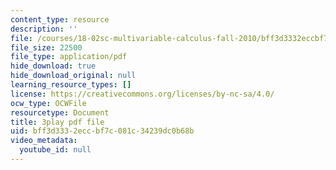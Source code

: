 ```yaml
---
content_type: resource
description: ''
file: /courses/18-02sc-multivariable-calculus-fall-2010/bff3d3332eccbf7c081c34239dc0b68b_n9gSOBwauRw.pdf
file_size: 22500
file_type: application/pdf
hide_download: true
hide_download_original: null
learning_resource_types: []
license: https://creativecommons.org/licenses/by-nc-sa/4.0/
ocw_type: OCWFile
resourcetype: Document
title: 3play pdf file
uid: bff3d333-2ecc-bf7c-081c-34239dc0b68b
video_metadata:
  youtube_id: null
---
```

